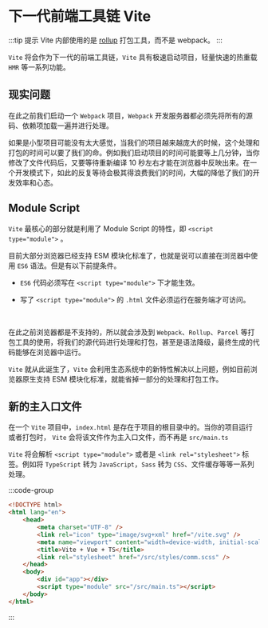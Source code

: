 # 下一代前端工具链 Vite

:::tip 提示
Vite 内部使用的是 [rollup](/documents/part7/rollup/introduce.html) 打包工具，而不是 webpack。
:::

`Vite` 将会作为下一代的前端工具链，`Vite` 具有极速启动项目，轻量快速的热重载 `HMR` 等一系列功能。

## 现实问题

在此之前我们启动一个 `Webpack` 项目，`Webpack` 开发服务器都必须先将所有的源码、依赖项加载一遍并进行处理。

如果是小型项目可能没有太大感觉，当我们的项目越来越庞大的时候，这个处理和打包的时间可以要了我们的命。例如我们启动项目的时间可能要等上几分钟，当你修改了文件代码后，又要等待重新编译 10 秒左右才能在浏览器中反映出来。在一个开发模式下，如此的反复等待会极其得浪费我们的时间，大幅的降低了我们的开发效率和心态。

## Module Script

`Vite` 最核心的部分就是利用了 Module Script 的特性，即 `<script type="module">` 。

目前大部分浏览器已经支持 ESM 模块化标准了，也就是说可以直接在浏览器中使用 `ES6` 语法。但是有以下前提条件。

-   `ES6` 代码必须写在 `<script type="module">` 下才能生效。

-   写了 `<script type="module">` 的 `.html` 文件必须运行在服务端才可访问。

<br />

在此之前浏览器都是不支持的，所以就会涉及到 `Webpack`、`Rollup`、`Parcel` 等打包工具的使用，将我们的源代码进行处理和打包，甚至是语法降级，最终生成的代码能够在浏览器中运行。

`Vite` 就从此诞生了，`Vite` 会利用生态系统中的新特性解决以上问题，例如目前浏览器原生支持 ESM 模块化标准，就能省掉一部分的处理和打包工作。

## 新的主入口文件

在一个 `Vite` 项目中，`index.html` 是存在于项目的根目录中的。当你的项目运行或者打包时， `Vite` 会将该文件作为主入口文件，而不再是 `src/main.ts`

`Vite` 将会解析 `<script type="module">` 或者是 `<link rel="stylesheet">` 标签。例如将 `TypeScript` 转为 `JavaScript`，`Sass` 转为 `CSS`、文件缓存等等一系列处理。

:::code-group

```html [index.html]
<!DOCTYPE html>
<html lang="en">
    <head>
        <meta charset="UTF-8" />
        <link rel="icon" type="image/svg+xml" href="/vite.svg" />
        <meta name="viewport" content="width=device-width, initial-scale=1.0" />
        <title>Vite + Vue + TS</title>
        <link rel="stylesheet" href="/src/styles/comm.scss" />
    </head>
    <body>
        <div id="app"></div>
        <script type="module" src="/src/main.ts"></script>
    </body>
</html>
```

:::
